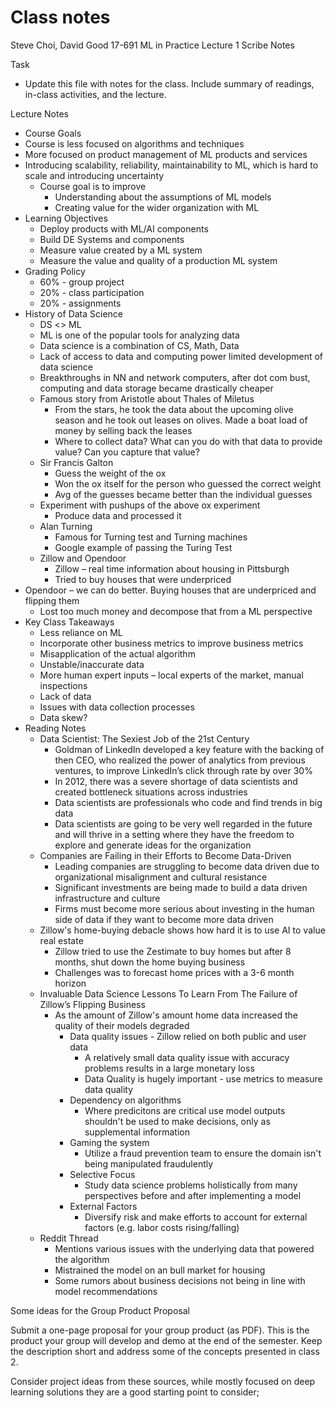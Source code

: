 # Class notes
Steve Choi, David Good
17-691 ML in Practice
Lecture 1
Scribe Notes

Task
* Update this file with notes for the class. Include summary of readings, in-class activities, and the lecture.
 
Lecture Notes
* Course Goals
* Course is less focused on algorithms and techniques
* More focused on product management of ML products and services
* Introducing scalability, reliability, maintainability to ML, which is hard to scale and introducing uncertainty
  * Course goal is to improve
    * Understanding about the assumptions of ML models
    * Creating value for the wider organization with ML
* Learning Objectives
  * Deploy products with ML/AI components
  * Build DE Systems and components
  * Measure value created by a ML system
  * Measure the value and quality of a production ML system
* Grading Policy
  * 60% - group project
  * 20% - class participation
  * 20% - assignments
* History of Data Science
  * DS <> ML
  * ML is one of the popular tools for analyzing data
  * Data science is a combination of CS, Math, Data
  * Lack of access to data and computing power limited development of data science
  * Breakthroughs in NN and network computers, after dot com bust, computing and data storage became drastically cheaper
  * Famous story from Aristotle about Thales of Miletus
    * From the stars, he took the data about the upcoming olive season and he took out leases on olives. Made a boat load of money by selling back the leases
    * Where to collect data? What can you do with that data to provide value? Can you capture that value?
  * Sir Francis Galton
    * Guess the weight of the ox
    * Won the ox itself for the person who guessed the correct weight
    * Avg of the guesses became better than the individual guesses
  * Experiment with pushups of the above ox experiment
    * Produce data and processed it
  * Alan Turning
     * Famous for Turning test and Turning machines
     * Google example of passing the Turing Test
  * Zillow and Opendoor
    * Zillow – real time information about housing in Pittsburgh
    * Tried to buy houses that were underpriced
 * Opendoor – we can do better. Buying houses that are underpriced and flipping them
    * Lost too much money and decompose that from a ML perspective
 * Key Class Takeaways
   * Less reliance on ML
   * Incorporate other business metrics to improve business metrics
   * Misapplication of the actual algorithm
   * Unstable/inaccurate data
   * More human expert inputs – local experts of the market, manual inspections
   * Lack of data
   * Issues with data collection processes
   * Data skew?
* Reading Notes
  * Data Scientist: The Sexiest Job of the 21st Century
    * Goldman of LinkedIn developed a key feature with the backing of then CEO, who realized the power of analytics from previous ventures, to improve LinkedIn’s click through rate by over 30%
    * In 2012, there was a severe shortage of data scientists and created bottleneck situations across industries
    * Data scientists are professionals who code and find trends in big data
    * Data scientists are going to be very well regarded in the future and will thrive in a setting where they have the freedom to explore and generate ideas for the organization
  * Companies are Failing in their Efforts to Become Data-Driven
    * Leading companies are struggling to become data driven due to organizational misalignment and cultural resistance
    * Significant investments are being made to build a data driven infrastructure and culture
    * Firms must become more serious about investing in the human side of data if they want to become more data driven
  * Zillow's home-buying debacle shows how hard it is to use AI to value real estate
    * Zillow tried to use the Zestimate to buy homes but after 8 months, shut down the home buying business
    * Challenges was to forecast home prices with a 3-6 month horizon
  * Invaluable Data Science Lessons To Learn From The Failure of Zillow’s Flipping Business
    * As the amount of Zillow's amount home data increased the quality of their models degraded
      * Data quality issues - Zillow relied on both public and user data
        * A relatively small data quality issue with accuracy problems results in a large monetary loss
        * Data Quality is hugely important - use metrics to measure data quality
      * Dependency on  algorithms
        * Where predicitons are critical use model outputs shouldn't be used to make decisions, only as supplemental information
      * Gaming the system
        * Utilize a fraud prevention team to ensure the domain isn't being manipulated fraudulently
      * Selective Focus
        * Study data science problems holistically from many perspectives before and after implementing a model
      * External Factors
        * Diversify risk and make efforts to account for external factors (e.g. labor costs rising/falling)
  * Reddit Thread
    * Mentions various issues with the underlying data that powered the algorithm
    * Mistrained the model on an bull market for housing
    * Some rumors about business decisions not being in line with model recommendations



Some ideas for the Group Product Proposal

Submit a one-page proposal for your group product (as PDF). This is the product your group will develop and demo at the end of the semester. Keep the description short and address some of the concepts presented in class 2.

Consider project ideas from these sources, while mostly focused on deep learning solutions they are a good starting point to consider;



